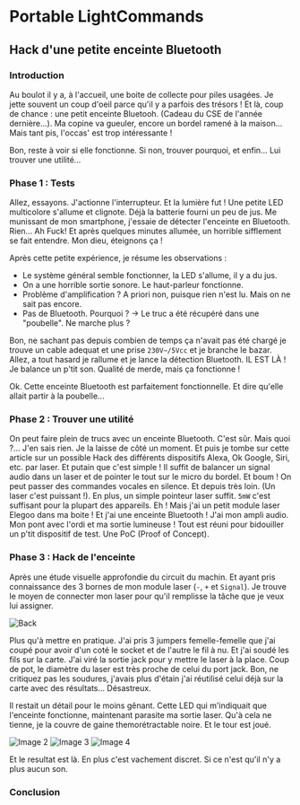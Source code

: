 # Portable LightCommands
## Hack d'une petite enceinte Bluetooth

### Introduction

Au boulot il y a, à l'accueil, une boite de collecte pour piles usagées. Je jette souvent un coup d'oeil parce qu'il y a parfois des trésors !
Et là, coup de chance : une petit enceinte Bluetooh. (Cadeau du CSE de l'année dernière...).
Ma copine va gueuler, encore un bordel ramené à la maison... Mais tant pis, l'occas' est trop intéressante !

Bon, reste à voir si elle fonctionne. Si non, trouver pourquoi, et enfin... Lui trouver une utilité...

### Phase 1 : Tests

Allez, essayons. J'actionne l'interrupteur. Et la lumière fut ! Une petite LED multicolore s'allume et clignote. Déjà la batterie fourni un peu de jus.
Me munissant de mon smartphone, j'essaie de détecter l'enceinte en Bluetooth. Rien... Ah Fuck! 
Et après quelques minutes allumée, un horrible sifflement se fait entendre. Mon dieu, éteignons ça !

Après cette petite expérience, je résume les observations :
  - Le système général semble fonctionner, la LED s'allume, il y a du jus.
  - On a une horrible sortie sonore. Le haut-parleur fonctionne. 
  - Problème d'amplification ? A priori non, puisque rien n'est lu. Mais on ne sait pas encore.
  - Pas de Bluetooth. Pourquoi ? -> Le truc a été récupéré dans une "poubelle". Ne marche plus ?

Bon, ne sachant pas depuis combien de temps ça n'avait pas été chargé je trouve un cable adequat et une prise `230V~/5Vcc` et je branche le bazar.
Allez, a tout hasard je rallume et je lance la détection Bluetooth. IL EST LÀ !
Je balance un p'tit son. Qualité de merde, mais ça fonctionne !

Ok. Cette enceinte Bluetooth est parfaitement fonctionnelle. Et dire qu'elle allait partir à la poubelle...

### Phase 2 : Trouver une utilité

On peut faire plein de trucs avec un enceinte Bluetooth. C'est sûr. Mais quoi ?...
J'en sais rien. Je la laisse de côté un moment. Et puis je tombe sur cette article sur un possible Hack des différents dispositifs Alexa, Ok Google, Siri, etc.
par laser. Et putain que c'est simple ! Il suffit de balancer un signal audio dans un laser et de pointer le tout sur le micro du bordel. Et boum ! On peut passer
des commandes vocales en silence. Et depuis très loin. (Un laser c'est puissant !). En plus, un simple pointeur laser suffit. `5mW` c'est suffisant pour la plupart des
appareils.
Eh ! Mais j'ai un petit module laser Elegoo dans ma boite ! Et j'ai une enceinte Bluetooth ! J'ai mon ampli audio. Mon pont avec l'ordi et ma sortie lumineuse !
Tout est réuni pour bidouiller un p'tit dispositif de test. Une PoC (Proof of Concept).

### Phase 3 : Hack de l'enceinte

Après une étude visuelle approfondie du circuit du machin. Et ayant pris connaissance des 3 bornes de mon module laser (`-`, `+` et `Signal`).
Je trouve le moyen de connecter mon laser pour qu'il remplisse la tâche que je veux lui assigner. 

<img src="https://raw.githubusercontent.com/tibOin/zElectron/master/docs/_site/assets/images/lightcommands/back.png" width:200 alt="Back">

Plus qu'à mettre en pratique. J'ai pris 3 jumpers femelle-femelle que j'ai coupé pour avoir d'un coté le socket et de l'autre le fil à nu. 
Et j'ai soudé les fils sur la carte. J'ai viré la sortie jack pour y mettre le laser à la place. 
Coup de pot, le diamètre du laser est très proche de celui du port jack.
Bon, ne critiquez pas les soudures, j'avais plus d'étain j'ai réutilisé celui déjà sur la carte avec des résultats... Désastreux. 

Il restait un détail pour le moins gênant. Cette LED qui m'indiquait que l'enceinte fonctionne, maintenant parasite ma sortie laser. Qu'à cela ne tienne,
je la couvre de gaine themorétractable noire. Et le tour est joué.

![Image 2](image2)
![Image 3](image3)
![Image 4](image4)

Et le resultat est là. En plus c'est vachement discret. Si ce n'est qu'il n'y a plus aucun son.

### Conclusion




